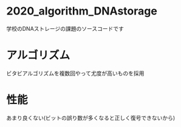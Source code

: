 # 2020_algorithm_DNAstorage
学校のDNAストレージの課題のソースコードです

# アルゴリズム
ビタビアルゴリズムを複数回やって尤度が高いものを採用

# 性能
あまり良くない(ビットの誤り数が多くなると正しく復号できないから)

